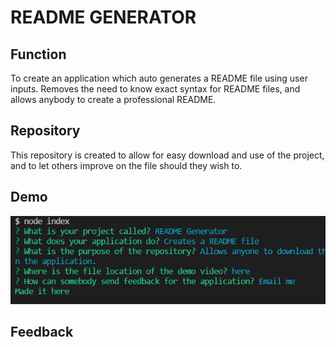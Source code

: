 # README GENERATOR

## Function

To create an application which auto generates a README file using user inputs. Removes the need to know exact syntax for README files, and allows anybody to create a professional README.

## Repository

This repository is created to allow for easy download and use of the project, and to let others improve on the file should they wish to. 

## Demo

![plot](./assets/demo.PNG)

## Feedback